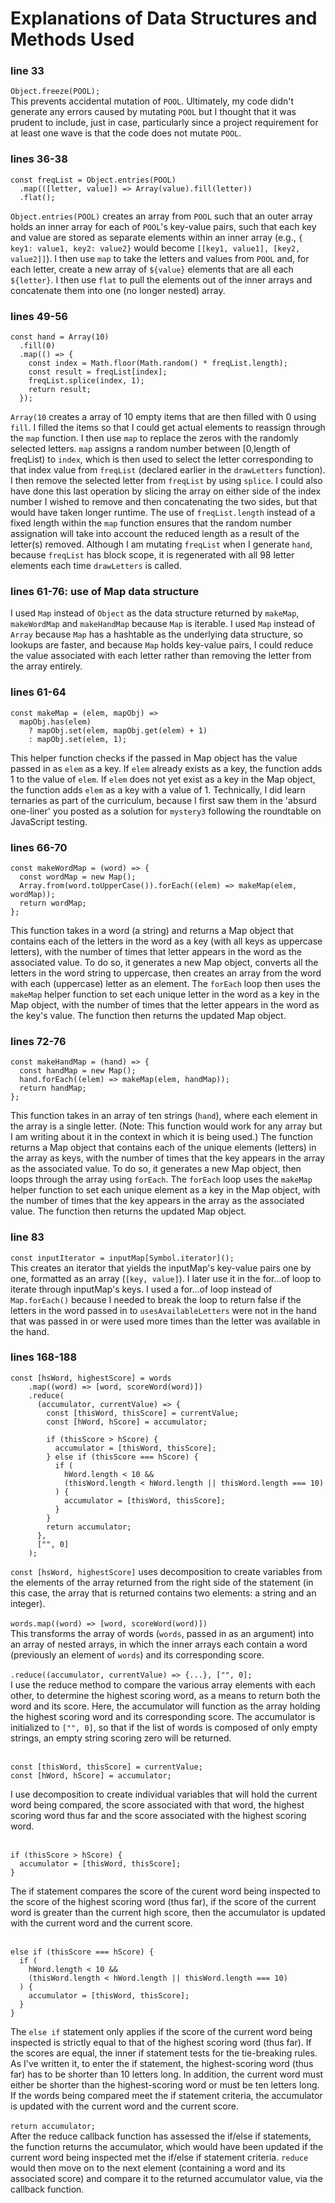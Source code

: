 # Explanations of Data Structures and Methods Used

### line 33
`Object.freeze(POOL);`<br/>
This prevents accidental mutation of `POOL`. Ultimately, my code didn't generate any errors caused by mutating `POOL` but I thought that it was prudent to include, just in case, particularly since a project requirement for at least one wave is that the code does not mutate `POOL`.

### lines 36-38
```
const freqList = Object.entries(POOL)
  .map(([letter, value]) => Array(value).fill(letter))
  .flat();
```
`Object.entries(POOL)` creates an array from `POOL` such that an outer array holds an inner array for each of `POOL`'s key-value pairs, such that each key and value are stored as separate elements within an inner array (e.g., `{ key1: value1, key2: value2}` would become `[[key1, value1], [key2, value2]]`). I then use `map` to take the letters and values from `POOL` and, for each letter, create a new array of `${value}` elements that are all each `${letter}`. I then use `flat` to pull the elements out of the inner arrays and concatenate them into one (no longer nested) array.

### lines 49-56
```
const hand = Array(10)
  .fill(0)
  .map(() => {
    const index = Math.floor(Math.random() * freqList.length);
    const result = freqList[index];
    freqList.splice(index, 1);
    return result;
  });
```
`Array(10` creates a array of 10 empty items that are then filled with 0 using `fill`. I filled the items so that I could get actual elements to reassign through the `map` function. I then use `map` to replace the zeros with the randomly selected letters. `map` assigns a random number between [0,length of freqList) to `index`, which is then used to select the letter corresponding to that index value from `freqList` (declared earlier in the `drawLetters` function). I then remove the selected letter from `freqList` by using `splice`. I could also have done this last operation by slicing the array on either side of the index number I wished to remove and then concatenating the two sides, but that would have taken longer runtime. The use of `freqList.length` instead of a fixed length within the `map` function ensures that the random number assignation will take into account the reduced length as a result of the letter(s) removed. Although I am mutating `freqList` when I generate `hand`, because `freqList` has block scope, it is regenerated with all 98 letter elements each time `drawLetters` is called.

### lines 61-76: use of Map data structure
I used `Map` instead of `Object` as the data structure returned by `makeMap`, `makeWordMap` and `makeHandMap` because `Map` is iterable. I used `Map` instead of `Array` because `Map` has a hashtable as the underlying data structure, so lookups are faster, and because `Map` holds key-value pairs, I could reduce the value associated with each letter rather than removing the letter from the array entirely.

### lines 61-64
```
const makeMap = (elem, mapObj) =>
  mapObj.has(elem)
    ? mapObj.set(elem, mapObj.get(elem) + 1)
    : mapObj.set(elem, 1);
```
This helper function checks if the passed in Map object has the value passed in as `elem` as a key. If `elem` already exists as a key, the function adds 1 to the value of `elem`. If `elem` does not yet exist as a key in the Map object, the function adds `elem` as a key with a value of 1. Technically, I did learn ternaries as part of the curriculum, because I first saw them in the 'absurd one-liner' you posted as a solution for `mystery3` following the roundtable on JavaScript testing.

### lines 66-70
```
const makeWordMap = (word) => {
  const wordMap = new Map();
  Array.from(word.toUpperCase()).forEach((elem) => makeMap(elem, wordMap));
  return wordMap;
};
```
This function takes in a word (a string) and returns a Map object that contains each of the letters in the word as a key (with all keys as uppercase letters), with the number of times that letter appears in the word as the associated value. To do so, it generates a new Map object, converts all the letters in the word string to uppercase, then creates an array from the word with each (uppercase) letter as an element. The `forEach` loop then uses the `makeMap` helper function to set each unique letter in the word as a key in the Map object, with the number of times that the letter appears in the word as the key's value. The function then returns the updated Map object.

### lines 72-76
```
const makeHandMap = (hand) => {
  const handMap = new Map();
  hand.forEach((elem) => makeMap(elem, handMap));
  return handMap;
};
```
This function takes in an array of ten strings (`hand`), where each element in the array is a single letter. (Note: This function would work for any array but I am writing about it in the context in which it is being used.) The function returns a Map object that contains each of the unique elements (letters) in the array as keys, with the number of times that the key appears in the array as the associated value. To do so, it generates a new Map object, then loops through the array using `forEach`. The `forEach` loop uses the `makeMap` helper function to set each unique element as a key in the Map object, with the number of times that the key appears in the array as the associated value. The function then returns the updated Map object.

### line 83
`const inputIterator = inputMap[Symbol.iterator]();`<br/>
This creates an iterator that yields the inputMap's key-value pairs one by one, formatted as an array (`[key, value]`). I later use it in the for...of loop to iterate through inputMap's keys. I used a for...of loop instead of `Map.forEach()` because I needed to break the loop to return false if the letters in the word passed in to `usesAvailableLetters` were not in the hand that was passed in or were used more times than the letter was available in the hand.

### lines 168-188
```
const [hsWord, highestScore] = words
    .map((word) => [word, scoreWord(word)])
    .reduce(
      (accumulator, currentValue) => {
        const [thisWord, thisScore] = currentValue;
        const [hWord, hScore] = accumulator;

        if (thisScore > hScore) {
          accumulator = [thisWord, thisScore];
        } else if (thisScore === hScore) {
          if (
            hWord.length < 10 &&
            (thisWord.length < hWord.length || thisWord.length === 10)
          ) {
            accumulator = [thisWord, thisScore];
          }
        }
        return accumulator;
      },
      ["", 0]
    );
```
`const [hsWord, highestScore]` uses decomposition to create variables from the elements of the array returned from the right side of the statement (in this case, the array that is returned contains two elements: a string and an integer).<br/><br/>
`words.map((word) => [word, scoreWord(word)])`<br/>
This transforms the array of words (`words`, passed in as an argument) into an array of nested arrays, in which the inner arrays each contain a word (previously an element of `words`) and its corresponding score.
<br/><br/>
`.reduce((accumulator, currentValue) => {...}, ["", 0];`<br/>
I use the reduce method to compare the various array elements with each other, to determine the highest scoring word, as a means to return both the word and its score. Here, the accumulator will function as the array holding the highest scoring word and its corresponding score. The accumulator is initialized to `["", 0]`, so that if the list of words is composed of only empty strings, an empty string scoring zero will be returned.
<br/><br/>
```
const [thisWord, thisScore] = currentValue;
const [hWord, hScore] = accumulator;
```
I use decomposition to create individual variables that will hold the current word being compared, the score associated with that word, the highest scoring word thus far and the score associated with the highest scoring word.
<br/><br/>
```
if (thisScore > hScore) {
  accumulator = [thisWord, thisScore];
}
```
The if statement compares the score of the curent word being inspected to the score of the highest scoring word (thus far), if the score of the current word is greater than the current high score, then the accumulator is updated with the current word and the current score.
<br/><br/>
```
else if (thisScore === hScore) {
  if (
    hWord.length < 10 &&
    (thisWord.length < hWord.length || thisWord.length === 10)
  ) {
    accumulator = [thisWord, thisScore];
  }
}
```
The `else if` statement only applies if the score of the current word being inspected is strictly equal to that of the highest scoring word (thus far). If the scores are equal, the inner if statement tests for the tie-breaking rules. As I've written it, to enter the if statement, the highest-scoring word (thus far) has to be shorter than 10 letters long. In addition, the current word must either be shorter than the highest-scoring word or must be ten letters long. If the words being compared meet the if statement criteria, the accumulator is updated with the current word and the current score.
<br/><br/>
`return accumulator;`<br/>
After the reduce callback function has assessed the if/else if statements, the function returns the accumulator, which would have been updated if the current word being inspected met the if/else if statement criteria. `reduce` would then move on to the next element (containing a word and its associated score) and compare it to the returned accumulator value, via the callback function.